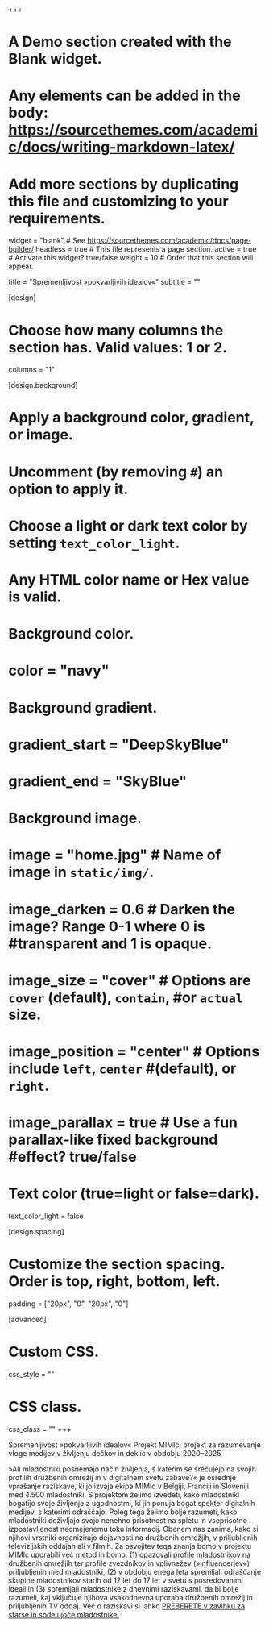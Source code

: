 +++
# A Demo section created with the Blank widget.
# Any elements can be added in the body: https://sourcethemes.com/academic/docs/writing-markdown-latex/
# Add more sections by duplicating this file and customizing to your requirements.

widget = "blank"  # See https://sourcethemes.com/academic/docs/page-builder/
headless = true  # This file represents a page section.
active = true  # Activate this widget? true/false
weight = 10  # Order that this section will appear.

title = "Spremenljivost »pokvarljivih idealov«"
subtitle = ""

[design]
  # Choose how many columns the section has. Valid values: 1 or 2.
  columns = "1"

[design.background]
  # Apply a background color, gradient, or image.
  #   Uncomment (by removing `#`) an option to apply it.
  #   Choose a light or dark text color by setting `text_color_light`.
  #   Any HTML color name or Hex value is valid.

  # Background color.
  # color = "navy"
  
  # Background gradient.
  # gradient_start = "DeepSkyBlue"
  # gradient_end = "SkyBlue"
  
  # Background image.
#  image = "home.jpg"  # Name of image in `static/img/`.
#  image_darken = 0.6  # Darken the image? Range 0-1 where 0 is #transparent and 1 is opaque.
#  image_size = "cover"  #  Options are `cover` (default), `contain`, #or `actual` size.
#  image_position = "center"  # Options include `left`, `center` #(default), or `right`.
#  image_parallax = true  # Use a fun parallax-like fixed background #effect? true/false

  # Text color (true=light or false=dark).
  text_color_light = false

[design.spacing]
  # Customize the section spacing. Order is top, right, bottom, left.
  padding = ["20px", "0", "20px", "0"]

[advanced]
 # Custom CSS. 
 css_style = ""
 
 # CSS class.
 css_class = ""
+++

Spremenljivost »pokvarljivih idealov«
Projekt MIMIc: projekt za razumevanje vloge medijev v življenju dečkov in deklic v obdobju 2020–2025

»Ali mladostniki posnemajo način življenja, s katerim se srečujejo na svojih profilih družbenih omrežij in v digitalnem svetu zabave?« je osrednje vprašanje raziskave, ki jo izvaja ekipa MIMIc v Belgiji, Franciji in Sloveniji med 4.500 mladostniki. S projektom želimo izvedeti, kako mladostniki bogatijo svoje življenje z ugodnostmi, ki jih ponuja bogat spekter digitalnih medijev, s katerimi odraščajo. Poleg tega želimo bolje razumeti, kako mladostniki doživljajo svojo nenehno prisotnost na spletu in vseprisotno izpostavljenost neomejenemu toku informacij. Obenem nas zanima, kako si njihovi vrstniki organizirajo dejavnosti na družbenih omrežjih, v priljubljenih televizijskih oddajah ali v filmih. Za osvojitev tega znanja bomo v projektu MIMIc uporabili več metod in bomo: (1) opazovali profile mladostnikov na družbenih omrežjih ter profile zvezdnikov in vplivnežev (»influencerjev«) priljubljenih med mladostniki, (2) v obdobju enega leta spremljali odraščanje skupine mladostnikov starih od 12 let do 17 let v svetu s posredovanimi ideali in (3) spremljali mladostnike z dnevnimi raziskavami, da bi bolje razumeli, kaj vključuje njihova vsakodnevna uporaba družbenih omrežij in priljubljenih TV oddaj. Več o raziskavi si lahko [PREBERETE v zavihku za starše in sodelujoče mladostnike.](http://www.projectmimic.eu/sl/parents/).